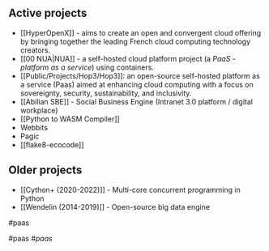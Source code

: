 
## Active projects

- [[HyperOpenX]] - aims to create an open and convergent cloud offering by bringing together the leading French cloud computing technology creators.
- [[00 NUA|NUA]] - a self-hosted cloud platform project (a _PaaS_ - _platform as a service_) using containers.
- [[Public/Projects/Hop3/Hop3]]: an open-source self-hosted platform as a service (Paas) aimed at enhancing cloud computing with a focus on sovereignty, security, sustainability, and inclusivity.
- [[Abilian SBE]] - Social Business Engine (Intranet 3.0 platform / digital workplace)
- [[Python to WASM Compiler]]
- Webbits
- Pagic
- [[flake8-ecocode]]

## Older projects

- [[Cython+ (2020-2022)]] - Multi-core concurrent programming in Python
- [[Wendelin (2014-2019)]] - Open-source big data engine

<!-- Keywords -->

#paas

<!-- /Keywords -->

<!-- Keywords -->
#paas #_paas_
<!-- /Keywords -->
